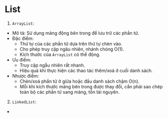 # List
1. `ArrayList`:
 - Mô tả: Sử dụng mảng động bên trong để lưu trữ các phần tử.
 - Đặc điểm:
    + Thứ tự của các phần tử dựa trên thứ tự chèn vào.
    + Cho phép truy cập ngãu nhiên, nhánh chóng O(1).
    + Kích thước của `ArrayList` có thể động.
 - Ưu điểm:
    + Truy cập ngẫu nhiên rất nhanh.
    + Hiệu quả khi thực hiện các thao tác thêm/xoá ở cuối danh sách.
 - Nhược điểm:
    + Chèn/xoá phần tử ở giữa hoặc đầu danh sách chậm O(n).
    + Mỗi khi kích thước mảng bên trong được thay đổi, cần phải sao chép toàn bộ các phần tử sang mảng, tốn tài nguyên.
2. `LinkedList`:
 - 